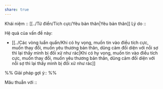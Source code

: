 ```yaml
---
share: true
---
```

Khái niệm :: [[../Từ điển/Tích cực/Yêu bản thân|Yêu bản thân]]
Lý do :: 

Hệ quả của vấn đề này:
- [[../Các vòng luẩn quẩn/Khi có hy vọng, muốn tin vào điều tích cực, muốn thay đổi, muốn yêu thương bản thân, dũng cảm đối diện với nỗi sợ thì lại thấy mình bị đối xử như rác|Khi có hy vọng, muốn tin vào điều tích cực, muốn thay đổi, muốn yêu thương bản thân, dũng cảm đối diện với nỗi sợ thì lại thấy mình bị đối xử như rác]]


%%
Giải pháp gợi ý:: 
%%



Mâu thuẫn với ::